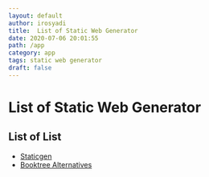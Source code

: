 ```yaml
---
layout: default
author: irosyadi
title:  List of Static Web Generator
date: 2020-07-06 20:01:55
path: /app
category: app
tags: static web generator
draft: false
---
```


# List of Static Web Generator

## List of List
- [Staticgen](https://www.staticgen.com/)
- [Booktree Alternatives](http://booktree.github.io/alternatives/)



